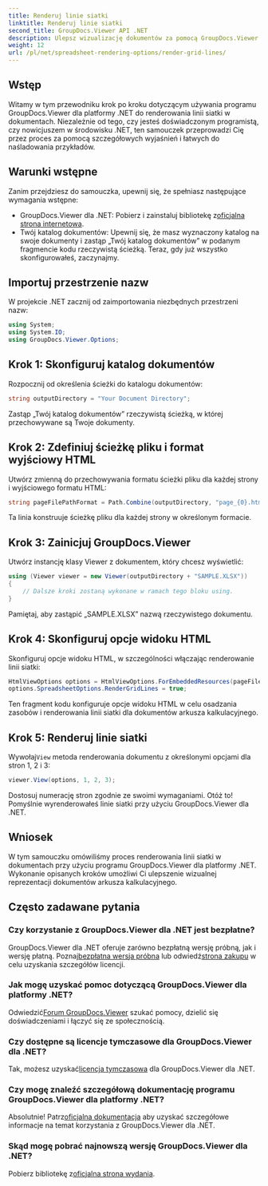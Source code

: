 ```yaml
---
title: Renderuj linie siatki
linktitle: Renderuj linie siatki
second_title: GroupDocs.Viewer API .NET
description: Ulepsz wizualizację dokumentów za pomocą GroupDocs.Viewer dla .NET. Renderuj linie siatki bez wysiłku. Wypróbuj bezpłatną wersję próbną już teraz! #Przeglądarka #GroupDocs
weight: 12
url: /pl/net/spreadsheet-rendering-options/render-grid-lines/
---
```

## Wstęp
Witamy w tym przewodniku krok po kroku dotyczącym używania programu GroupDocs.Viewer dla platformy .NET do renderowania linii siatki w dokumentach. Niezależnie od tego, czy jesteś doświadczonym programistą, czy nowicjuszem w środowisku .NET, ten samouczek przeprowadzi Cię przez proces za pomocą szczegółowych wyjaśnień i łatwych do naśladowania przykładów.
## Warunki wstępne
Zanim przejdziesz do samouczka, upewnij się, że spełniasz następujące wymagania wstępne:
-  GroupDocs.Viewer dla .NET: Pobierz i zainstaluj bibliotekę z[oficjalna strona internetowa](https://releases.groupdocs.com/viewer/net/).
- Twój katalog dokumentów: Upewnij się, że masz wyznaczony katalog na swoje dokumenty i zastąp „Twój katalog dokumentów” w podanym fragmencie kodu rzeczywistą ścieżką.
Teraz, gdy już wszystko skonfigurowałeś, zaczynajmy.
## Importuj przestrzenie nazw
W projekcie .NET zacznij od zaimportowania niezbędnych przestrzeni nazw:
```csharp
using System;
using System.IO;
using GroupDocs.Viewer.Options;
```
## Krok 1: Skonfiguruj katalog dokumentów
Rozpocznij od określenia ścieżki do katalogu dokumentów:
```csharp
string outputDirectory = "Your Document Directory";
```
Zastąp „Twój katalog dokumentów” rzeczywistą ścieżką, w której przechowywane są Twoje dokumenty.
## Krok 2: Zdefiniuj ścieżkę pliku i format wyjściowy HTML
Utwórz zmienną do przechowywania formatu ścieżki pliku dla każdej strony i wyjściowego formatu HTML:
```csharp
string pageFilePathFormat = Path.Combine(outputDirectory, "page_{0}.html");
```
Ta linia konstruuje ścieżkę pliku dla każdej strony w określonym formacie.
## Krok 3: Zainicjuj GroupDocs.Viewer
Utwórz instancję klasy Viewer z dokumentem, który chcesz wyświetlić:
```csharp
using (Viewer viewer = new Viewer(outputDirectory + "SAMPLE.XLSX"))
{
    // Dalsze kroki zostaną wykonane w ramach tego bloku using.
}
```
Pamiętaj, aby zastąpić „SAMPLE.XLSX” nazwą rzeczywistego dokumentu.
## Krok 4: Skonfiguruj opcje widoku HTML
Skonfiguruj opcje widoku HTML, w szczególności włączając renderowanie linii siatki:
```csharp
HtmlViewOptions options = HtmlViewOptions.ForEmbeddedResources(pageFilePathFormat);
options.SpreadsheetOptions.RenderGridLines = true;
```
Ten fragment kodu konfiguruje opcje widoku HTML w celu osadzania zasobów i renderowania linii siatki dla dokumentów arkusza kalkulacyjnego.
## Krok 5: Renderuj linie siatki
 Wywołaj`View` metoda renderowania dokumentu z określonymi opcjami dla stron 1, 2 i 3:
```csharp
viewer.View(options, 1, 2, 3);
```
Dostosuj numerację stron zgodnie ze swoimi wymaganiami.
Otóż to! Pomyślnie wyrenderowałeś linie siatki przy użyciu GroupDocs.Viewer dla .NET.
## Wniosek
W tym samouczku omówiliśmy proces renderowania linii siatki w dokumentach przy użyciu programu GroupDocs.Viewer dla platformy .NET. Wykonanie opisanych kroków umożliwi Ci ulepszenie wizualnej reprezentacji dokumentów arkusza kalkulacyjnego.
## Często zadawane pytania
### Czy korzystanie z GroupDocs.Viewer dla .NET jest bezpłatne?
 GroupDocs.Viewer dla .NET oferuje zarówno bezpłatną wersję próbną, jak i wersję płatną. Poznaj[bezpłatna wersja próbna](https://releases.groupdocs.com/) lub odwiedź[strona zakupu](https://purchase.groupdocs.com/buy) w celu uzyskania szczegółów licencji.
### Jak mogę uzyskać pomoc dotyczącą GroupDocs.Viewer dla platformy .NET?
 Odwiedzić[Forum GroupDocs.Viewer](https://forum.groupdocs.com/c/viewer/9) szukać pomocy, dzielić się doświadczeniami i łączyć się ze społecznością.
### Czy dostępne są licencje tymczasowe dla GroupDocs.Viewer dla .NET?
 Tak, możesz uzyskać[licencja tymczasowa](https://purchase.groupdocs.com/temporary-license/) dla GroupDocs.Viewer dla .NET.
### Czy mogę znaleźć szczegółową dokumentację programu GroupDocs.Viewer dla platformy .NET?
 Absolutnie! Patrz[oficjalna dokumentacja](https://tutorials.groupdocs.com/viewer/net/) aby uzyskać szczegółowe informacje na temat korzystania z GroupDocs.Viewer dla .NET.
### Skąd mogę pobrać najnowszą wersję GroupDocs.Viewer dla .NET?
 Pobierz bibliotekę z[oficjalna strona wydania](https://releases.groupdocs.com/viewer/net/).